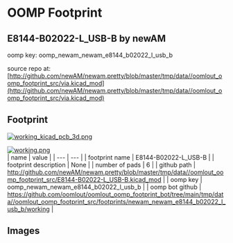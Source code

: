 # OOMP Footprint  
## E8144-B02022-L_USB-B  by newAM  
  
oomp key: oomp_newam_newam_e8144_b02022_l_usb_b  
  
source repo at: [http://github.com/newAM/newam.pretty/blob/master/tmp/data//oomlout_oomp_footprint_src/via.kicad_mod](http://github.com/newAM/newam.pretty/blob/master/tmp/data//oomlout_oomp_footprint_src/via.kicad_mod)  
## Footprint  
  
[![working_kicad_pcb_3d.png](working_kicad_pcb_3d_600.png)](working_kicad_pcb_3d.png)  
  
[![working.png](working_600.png)](working.png)  
| name | value | 
| --- | --- | 
| footprint name | E8144-B02022-L_USB-B | 
| footprint description | None | 
| number of pads | 6 | 
| github path | http://github.com/newAM/newam.pretty/blob/master/tmp/data//oomlout_oomp_footprint_src/E8144-B02022-L_USB-B.kicad_mod | 
| oomp key | oomp_newam_newam_e8144_b02022_l_usb_b | 
| oomp bot github | https://github.com/oomlout/oomlout_oomp_footprint_bot/tree/main/tmp/data//oomlout_oomp_footprint_src/footprints/newam_newam_e8144_b02022_l_usb_b/working | 
## Images  
